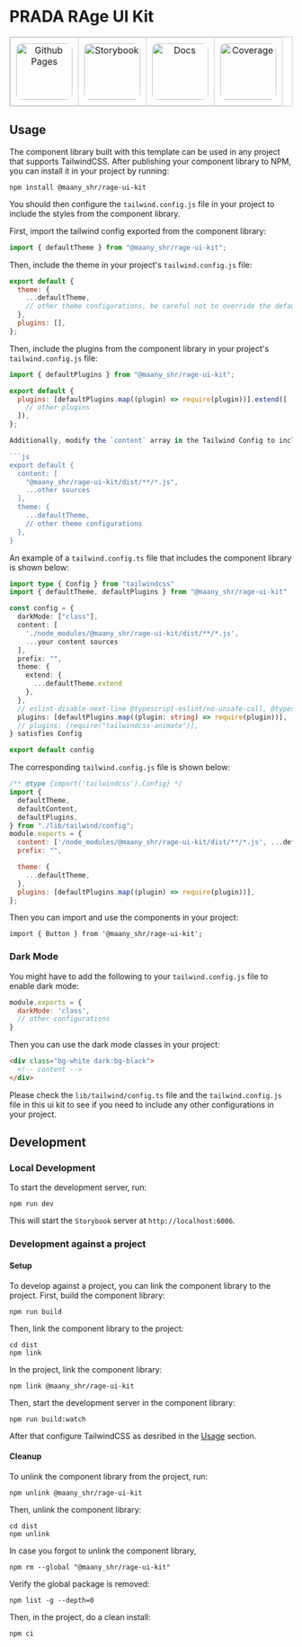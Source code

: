 # PRADA RAge UI Kit

<div style="text-align:center;">

<table style="border:1px solid #ccc; border-collapse: collapse; width:100%;">
  <tr>
    <td style="padding:10px; border:1px solid #ccc; text-align:center;">
      <a href="https://dream-aim-deliver.github.io/dad-ui-components-starter-template/">
        <img src="https://bischrob.github.io/images/githubpages/githubpages.jpeg" alt="Github Pages" width="100px" style="border-radius: 10px;">
      </a>
    </td>
    <td style="padding:10px; border:1px solid #ccc; text-align:center;">
      <a href="https://dream-aim-deliver.github.io/dad-ui-components-starter-template/storybook">
        <img src="https://storybook.js.org/images/logos/icon-storybook.png" alt="Storybook" width="100px" style="border-radius: 10px;">
      </a>
    </td>
    <td style="padding:10px; border:1px solid #ccc; text-align:center;">
      <a href="https://dream-aim-deliver.github.io/dad-ui-components-starter-template/docs">
        <img src="https://user-images.githubusercontent.com/21266147/101224549-386fb400-368f-11eb-8390-6db2ecd1fe61.png" alt="Docs" height="100px" style="border-radius: 10px;">
      </a>
    </td>
    <td style="padding:10px; border:1px solid #ccc; text-align:center;">
      <a href="https://dream-aim-deliver.github.io/dad-ui-components-starter-template/coverage">
        <img src="https://vitest.dev/logo.svg" alt="Coverage" width="100px" height="100px" style="border-radius: 10px;">
      </a>
    </td>
  </tr>
</table>
</div>

## Usage
The component library built with this template can be used in any project that supports TailwindCSS. After publishing your component library to NPM, you can install it in your project by running:

```
npm install @maany_shr/rage-ui-kit
```

You should then configure the `tailwind.config.js` file in your project to include the styles from the component library.

First, import the tailwind config exported from the component library:

```js
import { defaultTheme } from "@maany_shr/rage-ui-kit";
```

Then, include the theme in your project's `tailwind.config.js` file:

```js
export default {
  theme: {
    ...defaultTheme,
    // other theme configurations, be careful not to override the default theme or provide a merged theme object here
  },
  plugins: [],
};
```

Then, include the plugins from the component library in your project's `tailwind.config.js` file:

```js
import { defaultPlugins } from "@maany_shr/rage-ui-kit";

export default {
  plugins: [defaultPlugins.map((plugin) => require(plugin))].extend([
    // other plugins
  ]),
};
```

```js
Additionally, modify the `content` array in the Tailwind Config to include the components from the component library:

```js
export default {
  content: [
    "@maany_shr/rage-ui-kit/dist/**/*.js",
    ...other sources
  ],
  theme: {
    ...defaultTheme,
    // other theme configurations
  },
}
```

An example of a `tailwind.config.ts` file that includes the component library is shown below:

```ts
import type { Config } from "tailwindcss"
import { defaultTheme, defaultPlugins } from "@maany_shr/rage-ui-kit"

const config = {
  darkMode: ["class"],
  content: [
    './node_modules/@maany_shr/rage-ui-kit/dist/**/*.js',
    ...your content sources
  ],
  prefix: "",
  theme: {
    extend: {
      ...defaultTheme.extend
    },
  },
  // eslint-disable-next-line @typescript-eslint/no-unsafe-call, @typescript-eslint/no-unsafe-member-access, @typescript-eslint/no-unsafe-return, @typescript-eslint/no-unsafe-argument
  plugins: [defaultPlugins.map((plugin: string) => require(plugin))],
  // plugins: [require("tailwindcss-animate")],
} satisfies Config

export default config
```

The corresponding `tailwind.config.js` file is shown below:

```js
/** @type {import('tailwindcss').Config} */
import {
  defaultTheme,
  defaultContent,
  defaultPlugins,
} from "./lib/tailwind/config";
module.exports = {
  content: ['/node_modules/@maany_shr/rage-ui-kit/dist/**/*.js', ...defaultContent],
  prefix: "",

  theme: {
    ...defaultTheme,
  },
  plugins: [defaultPlugins.map((plugin) => require(plugin))],
};

```

Then you can import and use the components in your project:

```tsx
import { Button } from '@maany_shr/rage-ui-kit';
```
### Dark Mode
You might have to add the following to your `tailwind.config.js` file to enable dark mode:

```js
module.exports = {
  darkMode: 'class',
  // other configurations
}
```

Then you can use the dark mode classes in your project:

```html
<div class="bg-white dark:bg-black">
  <!-- content -->
</div>
```

Please check the `lib/tailwind/config.ts` file and the `tailwind.config.js` file in this ui kit to see if you need  to include any other configurations in your project.


## Development
### Local Development
To start the development server, run:

```
npm run dev
```

This will start the `Storybook` server at `http://localhost:6006`.

### Development against a project


#### Setup
To develop against a project, you can link the component library to the project. First, build the component library:

```
npm run build
```

Then, link the component library to the project:

```
cd dist
npm link
```

In the project, link the component library:

```
npm link @maany_shr/rage-ui-kit
```

Then, start the development server in the component library:

```
npm run build:watch
```

After that configure TailwindCSS as desribed in the [Usage](#usage) section.


#### Cleanup
To unlink the component library from the project, run:

```
npm unlink @maany_shr/rage-ui-kit
```

Then, unlink the component library:

```
cd dist
npm unlink
```

In case you forgot to unlink the component library, 

```
npm rm --global "@maany_shr/rage-ui-kit"
```

Verify the global package is removed:

```
npm list -g --depth=0
```

Then, in the project, do a clean install:

```
npm ci 
```